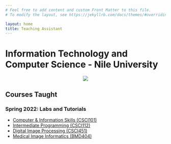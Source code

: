 ```yaml
---
# Feel free to add content and custom Front Matter to this file.
# To modify the layout, see https://jekyllrb.com/docs/themes/#overriding-theme-defaults

layout: home
title: Teaching Assistant
---
```


# Information Technology and Computer Science - Nile University

<p align="center"><img src="https://wallpaperaccess.com/full/1846921.jpg"></p>

## Courses Taught

### Spring 2022: Labs and Tutorials

- [Computer & Information Skills (CSCI101)](./ta_pages/csci101/csci101.md)
- [Intermediate Programming (CSCI112)](./ta_pages/csci112/csci112.md)
- [Digital Image Processing (CSCI451)](./ta_pages/csci451/csci451.md)
- [Medical Image Informatics (BMD404)](./ta_pages/bmd404/bmd404.md)
